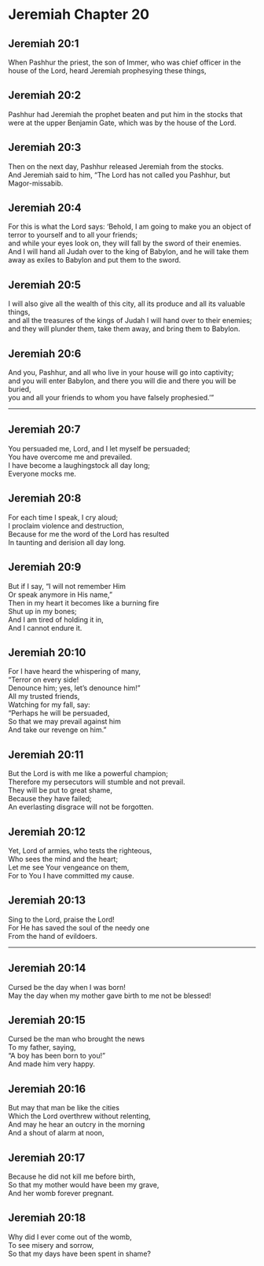# Jeremiah Chapter 20

## Jeremiah 20:1  
When Pashhur the priest, the son of Immer, who was chief officer in the house of the Lord, heard Jeremiah prophesying these things,

## Jeremiah 20:2  
Pashhur had Jeremiah the prophet beaten and put him in the stocks that were at the upper Benjamin Gate, which was by the house of the Lord.

## Jeremiah 20:3  
Then on the next day, Pashhur released Jeremiah from the stocks.  
And Jeremiah said to him, “The Lord has not called you Pashhur, but Magor-missabib.

## Jeremiah 20:4  
For this is what the Lord says: ‘Behold, I am going to make you an object of terror to yourself and to all your friends;  
and while your eyes look on, they will fall by the sword of their enemies.  
And I will hand all Judah over to the king of Babylon, and he will take them away as exiles to Babylon and put them to the sword.

## Jeremiah 20:5  
I will also give all the wealth of this city, all its produce and all its valuable things,  
and all the treasures of the kings of Judah I will hand over to their enemies;  
and they will plunder them, take them away, and bring them to Babylon.

## Jeremiah 20:6  
And you, Pashhur, and all who live in your house will go into captivity;  
and you will enter Babylon, and there you will die and there you will be buried,  
you and all your friends to whom you have falsely prophesied.’”

---

## Jeremiah 20:7  
You persuaded me, Lord, and I let myself be persuaded;  
You have overcome me and prevailed.  
I have become a laughingstock all day long;  
Everyone mocks me.

## Jeremiah 20:8  
For each time I speak, I cry aloud;  
I proclaim violence and destruction,  
Because for me the word of the Lord has resulted  
In taunting and derision all day long.

## Jeremiah 20:9  
But if I say, “I will not remember Him  
Or speak anymore in His name,”  
Then in my heart it becomes like a burning fire  
Shut up in my bones;  
And I am tired of holding it in,  
And I cannot endure it.

## Jeremiah 20:10  
For I have heard the whispering of many,  
“Terror on every side!  
Denounce him; yes, let’s denounce him!”  
All my trusted friends,  
Watching for my fall, say:  
“Perhaps he will be persuaded,  
So that we may prevail against him  
And take our revenge on him.”

## Jeremiah 20:11  
But the Lord is with me like a powerful champion;  
Therefore my persecutors will stumble and not prevail.  
They will be put to great shame,  
Because they have failed;  
An everlasting disgrace will not be forgotten.

## Jeremiah 20:12  
Yet, Lord of armies, who tests the righteous,  
Who sees the mind and the heart;  
Let me see Your vengeance on them,  
For to You I have committed my cause.

## Jeremiah 20:13  
Sing to the Lord, praise the Lord!  
For He has saved the soul of the needy one  
From the hand of evildoers.

---

## Jeremiah 20:14  
Cursed be the day when I was born!  
May the day when my mother gave birth to me not be blessed!

## Jeremiah 20:15  
Cursed be the man who brought the news  
To my father, saying,  
“A boy has been born to you!”  
And made him very happy.

## Jeremiah 20:16  
But may that man be like the cities  
Which the Lord overthrew without relenting,  
And may he hear an outcry in the morning  
And a shout of alarm at noon,

## Jeremiah 20:17  
Because he did not kill me before birth,  
So that my mother would have been my grave,  
And her womb forever pregnant.

## Jeremiah 20:18  
Why did I ever come out of the womb,  
To see misery and sorrow,  
So that my days have been spent in shame?
